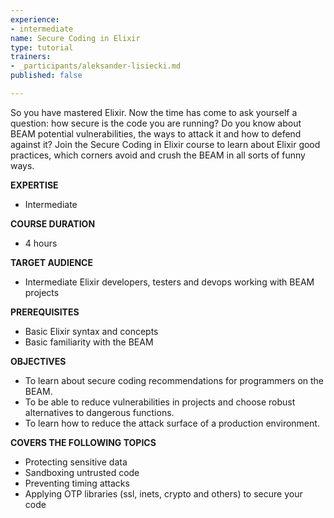 ```yaml
---
experience:
- intermediate
name: Secure Coding in Elixir
type: tutorial
trainers:
- _participants/aleksander-lisiecki.md
published: false

---
```

So you have mastered Elixir. Now the time has come to ask yourself a question: how secure is the code you are running? Do you know about BEAM potential vulnerabilities, the ways to attack it and how to defend against it? Join the Secure Coding in Elixir course to learn about Elixir good practices, which corners avoid and crush the BEAM in all sorts of funny ways.

**EXPERTISE**

* Intermediate

**COURSE DURATION**

* 4 hours

**TARGET AUDIENCE**

* Intermediate Elixir developers, testers and devops working with BEAM projects

**PREREQUISITES**

* Basic Elixir syntax and concepts
* Basic familiarity with the BEAM

**OBJECTIVES**

* To learn about secure coding recommendations for programmers on the BEAM.
* To be able to reduce vulnerabilities in projects and choose robust alternatives to dangerous functions.
* To learn how to reduce the attack surface of a production environment.

**COVERS THE FOLLOWING TOPICS**

* Protecting sensitive data
* Sandboxing untrusted code
* Preventing timing attacks
* Applying OTP libraries (ssl, inets, crypto and others) to secure your code